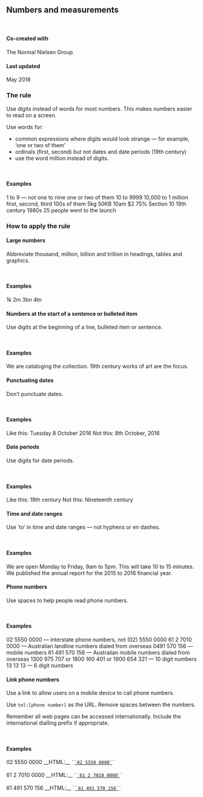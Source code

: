 ## Numbers and measurements 

<br>
<article class="sm-basic-breakoutbox --attribution">
    <div class="col-md-12">
        <h4>Co-created with</h4>
        <p>The Normal Nielsen Group</p>
        <h4>Last updated</h4>
        <p>May 2018</p>
    </div>
</article>

### The rule
Use digits instead of words for most numbers. This makes numbers easier to read on a screen.

Use words for:
- common expressions where digits would look strange — for example, ‘one or two of them’
- ordinals (first, second) but not dates and date periods (19th century)
- use the word million instead of digits.

<br>
<article class="sm-basic-example">
<h4>Examples</h4>
1 to 9 — not one to nine  
one or two of them  
10 to 9999  
10,000 to 1 million  
first, second, third  
100s of them  
5kg  
50KB  
10am  
$2  
75%  
Section 10  
19th century  
1980s  
25 people went to the launch  
</article>

### How to apply the rule 
#### Large numbers
Abbreviate thousand, million, billion and trillion in headings, tables and graphics.

<br>
<article class="sm-basic-example">
<h4>Examples</h4>
1k  
2m  
3bn  
4tn  
</article>

#### Numbers at the start of a sentence or bulleted item
Use digits at the beginning of a line, bulleted item or sentence.

<br>
<article class="sm-basic-example">
<h4>Examples</h4>
We are cataloging the collection. 19th century works of art are the focus.
</article>

#### Punctuating dates 
Don’t punctuate dates.

<br>
<article class="sm-basic-example">
<h4>Examples</h4>
Like this: Tuesday 8 October 2016  
Not this: 8th October, 2016  
</article>

#### Date periods
Use digits for date periods.

<br>
<article class="sm-basic-example">
<h4>Examples</h4>
Like this: 19th century  
Not this: Nineteenth century  
</article>

#### Time and date ranges
Use ‘to’ in time and date ranges — not hyphens or en dashes.

<br>
<article class="sm-basic-example">
<h4>Examples</h4>
We are open Monday to Friday, 9am to 5pm.  
This will take 10 to 15 minutes.  
We published the annual report for the 2015 to 2016 financial year.  
</article>

#### Phone numbers
Use spaces to help people read phone numbers.

<br>
<article class="sm-basic-example">
<h4>Examples</h4>
02 5550 0000 — interstate phone numbers, not (02) 5550 0000  
61 2 7010 0000 — Australian landline numbers dialed from overseas  
0491 570 156 — mobile numbers  
61 491 570 156 — Australian mobile numbers dialed from overseas  
1300 975 707 or 1800 160 401 or 1900 654 321 — 10 digit numbers  
13 13 13 — 6 digit numbers  
</article>

#### Link phone numbers
Use a link to allow users on a mobile device to call phone numbers.

Use `tel:[phone number]` as the URL. Remove spaces between the numbers.

Remember all web pages can be accessed internationally. Include the international dialling prefix if appropriate.

<br>
<article class="sm-basic-example">
<h4>Examples</h4>
02 5550 0000  
__HTML:__  
<code>`<a href="tel:0255500000">`02 5550 0000`</a>`</code>
<br>
<br>
61 2 7010 0000  
__HTML:__  
<code>`<a href="tel:61270100000">`61 2 7010 0000`</a>`</code>
<br>
<br>
61 491 570 156  
__HTML:__  
<code>`<a href="tel:61491570156">`61 491 570 156`</a>`</code>
</article>